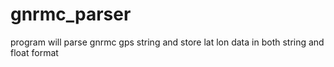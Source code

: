 # gnrmc_parser
program will parse gnrmc gps string and store lat lon data in both string and float format
